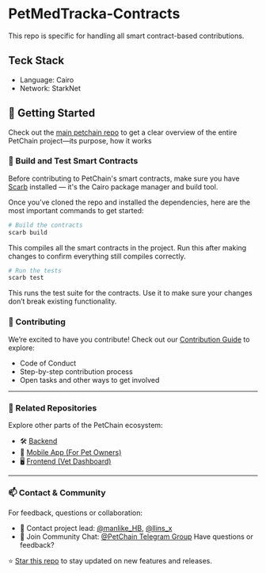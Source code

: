 # PetMedTracka-Contracts
This repo is specific for handling all smart contract-based contributions. 

## Teck Stack
* Language: Cairo
* Network: StarkNet

## 🚀 Getting Started
Check out the [main petchain repo](https://github.com/DogStark/petChain-Frontend) to get a clear overview of the entire PetChain project—its purpose, how it works

### 🔨 Build and Test Smart Contracts

Before contributing to PetChain's smart contracts, make sure you have [Scarb](https://docs.swmansion.com/scarb/) installed — it's the Cairo package manager and build tool.

Once you’ve cloned the repo and installed the dependencies, here are the most important commands to get started:

```bash
# Build the contracts
scarb build
```
 This compiles all the smart contracts in the project. Run this after making changes to confirm everything still compiles correctly.

```bash
# Run the tests
scarb test
```
This runs the test suite for the contracts. Use it to make sure your changes don’t break existing functionality.


### 🤝 Contributing
We’re excited to have you contribute! Check out our [Contribution Guide](https://github.com/DogStark/petChain-Frontend/blob/main/contributing.md) to explore:

*  Code of Conduct
*  Step-by-step contribution process 
*  Open tasks and other ways to get involved

---

### 🔗 Related Repositories

Explore other parts of the PetChain ecosystem:

* 🛠 [Backend](https://github.com/DogStark/petchain_api)
* 📱 [Mobile App (For Pet Owners)](https://github.com/DogStark/PetMedTracka-MobileApp)
* 🖥️ [Frontend (Vet Dashboard)](https://github.com/DogStark/pet-medical-tracka) 


---

### 📫 Contact & Community
For feedback, questions or collaboration:

* 🐶 Contact project lead: [@manlike_HB](https://t.me/manlike_HB), [@llins_x](https://t.me/llins_x) 
* 💬 Join Community Chat: [@PetChain Telegram Group](https://t.me/+fLbWYLN8jZw3ZTNk) 
Have questions or feedback?

⭐️ [Star this repo](https://github.com/DogStark/PetMedTracka-Contracts) to stay updated on new features and releases.